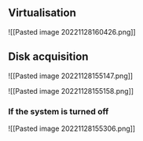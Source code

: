 

## Virtualisation

![[Pasted image 20221128160426.png]]

## Disk acquisition

![[Pasted image 20221128155147.png]]

![[Pasted image 20221128155158.png]]

### If the system is turned off

![[Pasted image 20221128155306.png]]
